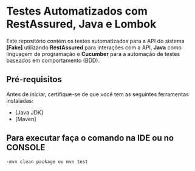 # Testes Automatizados com RestAssured, Java e Lombok

Este repositório contém os testes automatizados para a API do sistema **[Fake]** utilizando **RestAssured** para interações com a API, **Java** como linguagem de programação e **Cucumber** para a automação de testes baseados em comportamento (BDD).

## Pré-requisitos

Antes de iniciar, certifique-se de que você tem as seguintes ferramentas instaladas:

- [Java JDK]
- [Maven]

## Para executar faça o comando na IDE ou no CONSOLE
    -mvn clean package ou mvn test


